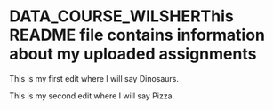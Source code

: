 # DATA_COURSE_WILSHERThis README file contains information about my uploaded assignments

This is my first edit where I will say Dinosaurs.

This is my second edit where I will say Pizza.
